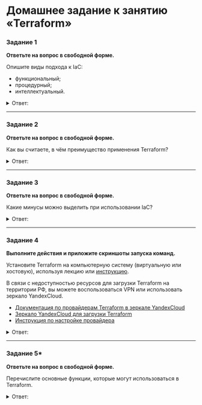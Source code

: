 # Домашнее задание к занятию «Terraform»

### Задание 1

**Ответьте на вопрос в свободной форме.**

Опишите виды подхода к IaC:

 * функциональный;
 * процедурный;
 * интеллектуальный.
 
<details> 
<summary> Ответ:  </summary>
 
  - Функциональный подход - определяет желаемое состояние системы и то, какие ресурсы вам нужны и какими свойствами они должны обладать, а инструмент IaC поможет настроить его. Декларативный подход также сохраняет список текущего состояния системных объектов, что упрощает управление отключением инфраструктуры.

 - Процедурный подход - определяет конкретные команды, необходимые для достижения желаемой конфигурации. Далее эти команды должны быть выполнены в правильном порядке.


- Интеллектуальный  - читается самым сложным в описании, так как он указывает порядок конфигурирования инфраструктуры. Для использования готовых конфигураций IaC предусматривает две методики: push и pull. Разница между ними — в инициаторе изменений конфигураций целевого хоста:

1. В режиме pull инициатором получения своей конфигурации выступает сам хост.
1. В push режиме он получает конфигурацию с управляющего сервера.

</details> 

---

### Задание 2

**Ответьте на вопрос в свободной форме.**

Как вы считаете, в чём преимущество применения Terraform?

<details> 
<summary> Ответ:  </summary>

  - Terraform позволяет автоматизировать процесс создания и управления инфраструктурой.
- Terraform прост в запуске, легко управляет всеми приложениями например запуженых в контейнерах. 

</details> 

---

### Задание 3

**Ответьте на вопрос в свободной форме.**

Какие минусы можно выделить при использовании IaC?

<details> 
<summary> Ответ:  </summary>

IAC может потребовать использования дополнительных утилит, а любые ошибки при таком проектировании могут быть быстро распространены по всем окружениям проекта, поэтому IAC должен быть всесторонне протестирован.

Другая возможная проблема — если конфигурация окружения была изменена администратором без внесения соотвествующих изменений в IAC, поэтмоу особенно важно полностью интегрировать IAC в процесс системного администрирования, во все IT и DevOps-процессы и вести документацию.
 
</details> 

---

### Задание 4

**Выполните действия и приложите скриншоты запуска команд.**

Установите Terraform на компьютерную систему (виртуальную или хостовую), используя лекцию или [инструкцию](https://learn.hashicorp.com/tutorials/terraform/install-cli).    

В связи с недоступностью ресурсов для загрузки Terraform на территории РФ, вы можете  воспользоваться VPN или использовать зеркало YandexCloud.   
- [Документация по провайдерам Terraform в зеркале YandexCloud](https://registry.tfpla.net/browse/providers)   
- [Зеркало YandexCloud для загрузки Terraform](https://hashicorp-releases.yandexcloud.net/terraform/)    
- [Инструкция по настройке провайдера](https://cloud.yandex.ru/docs/tutorials/infrastructure-management/terraform-quickstart#configure-terraform)  

<details> 
<summary> Ответ:  </summary>
 
 Terraform установлен
 
 ![](https://user-images.githubusercontent.com/136073445/253253370-58217bf7-8077-40ad-90f0-0f0e02b64c6a.png)
</details> 

---

### Задание 5*

**Ответьте на вопрос в свободной форме.**

Перечислите основные функции, которые могут использоваться в Terraform. 

<details> 
<summary> Ответ:  </summary>
 
</details> 
